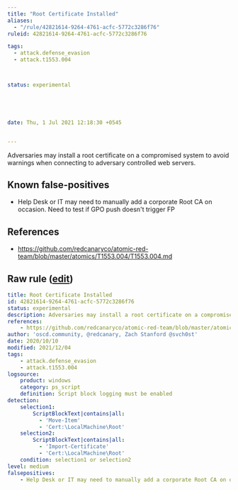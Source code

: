 ```yaml
---
title: "Root Certificate Installed"
aliases:
  - "/rule/42821614-9264-4761-acfc-5772c3286f76"
ruleid: 42821614-9264-4761-acfc-5772c3286f76

tags:
  - attack.defense_evasion
  - attack.t1553.004



status: experimental





date: Thu, 1 Jul 2021 12:18:30 +0545


---
```


Adversaries may install a root certificate on a compromised system to avoid warnings when connecting to adversary controlled web servers.

<!--more-->


## Known false-positives

* Help Desk or IT may need to manually add a corporate Root CA on occasion. Need to test if GPO push doesn't trigger FP



## References

* https://github.com/redcanaryco/atomic-red-team/blob/master/atomics/T1553.004/T1553.004.md


## Raw rule ([edit](https://github.com/SigmaHQ/sigma/edit/master/rules/windows/powershell/powershell_script/posh_ps_root_certificate_installed.yml))
```yaml
title: Root Certificate Installed
id: 42821614-9264-4761-acfc-5772c3286f76
status: experimental
description: Adversaries may install a root certificate on a compromised system to avoid warnings when connecting to adversary controlled web servers.
references:
    - https://github.com/redcanaryco/atomic-red-team/blob/master/atomics/T1553.004/T1553.004.md
author: 'oscd.community, @redcanary, Zach Stanford @svch0st'
date: 2020/10/10
modified: 2021/12/04
tags:
    - attack.defense_evasion
    - attack.t1553.004
logsource:
    product: windows
    category: ps_script
    definition: Script block logging must be enabled
detection:
    selection1:
        ScriptBlockText|contains|all:
          - 'Move-Item'
          - 'Cert:\LocalMachine\Root'
    selection2:
        ScriptBlockText|contains|all:
          - 'Import-Certificate'
          - 'Cert:\LocalMachine\Root'
    condition: selection1 or selection2
level: medium
falsepositives:
    - Help Desk or IT may need to manually add a corporate Root CA on occasion. Need to test if GPO push doesn't trigger FP
```

